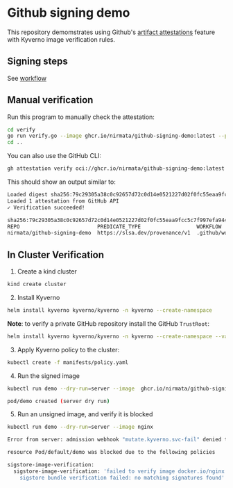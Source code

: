 # Github signing demo

This repository demomstrates using Github's [artifact attestations](https://docs.github.com/en/actions/security-for-github-actions/using-artifact-attestations/using-artifact-attestations-to-establish-provenance-for-builds) feature with Kyverno image verification rules.

## Signing steps

See [workflow](.github/workflows/build-attested-image.yaml)


## Manual verification

Run this program to manually check the attestation:

```sh
cd verify
go run verify.go --image ghcr.io/nirmata/github-signing-demo:latest --predicate-type "https://slsa.dev/provenance/v1" --subject "https://github.com/nirmata/github-signing-demo/.github/workflows/build-attested-image.yaml@refs/heads/main"
cd ..
```

You can also use the GitHub CLI:

```sh
gh attestation verify oci://ghcr.io/nirmata/github-signing-demo:latest --repo nirmata/github-signing-demo
```

This should show an output similar to:

```sh
Loaded digest sha256:79c29305a38c0c92657d72c0d14e0521227d02f0fc55eaa9fcc5c7f997efa944 for oci://ghcr.io/nirmata/github-signing-demo:latest
Loaded 1 attestation from GitHub API
✓ Verification succeeded!

sha256:79c29305a38c0c92657d72c0d14e0521227d02f0fc55eaa9fcc5c7f997efa944 was attested by:
REPO                         PREDICATE_TYPE                  WORKFLOW
nirmata/github-signing-demo  https://slsa.dev/provenance/v1  .github/workflows/build-attested-image.yaml@refs/heads/main
```

## In Cluster Verification

1. Create a kind cluster


```sh
kind create cluster
```

2. Install Kyverno  

```sh
helm install kyverno kyverno/kyverno -n kyverno --create-namespace
```

**Note**: to verify a private GitHub repository install the GitHub `TrustRoot`:

```sh
helm install kyverno kyverno/kyverno -n kyverno --create-namespace --values manifests/values.yaml
```

3. Apply Kyverno policy to the cluster:
   
```bash
kubectl create -f manifests/policy.yaml
```

4. Run the signed image

```sh
kubectl run demo --dry-run=server --image  ghcr.io/nirmata/github-signing-demo:latest
```

```sh
pod/demo created (server dry run)
```

5. Run an unsigned image, and verify it is blocked

```sh
kubectl run demo --dry-run=server --image nginx
```

```sh
Error from server: admission webhook "mutate.kyverno.svc-fail" denied the request:

resource Pod/default/demo was blocked due to the following policies

sigstore-image-verification:
  sigstore-image-verification: 'failed to verify image docker.io/nginx:latest: .attestors[0].entries[0].keyless:
    sigstore bundle verification failed: no matching signatures found'

```



